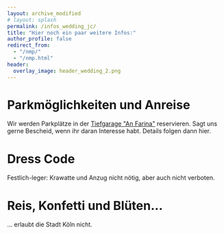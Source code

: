 ```yaml
---
layout: archive_modified
# layout: splash
permalink: /infos_wedding_jc/
title: "Hier noch ein paar weitere Infos:"
author_profile: false
redirect_from: 
  - "/nmp/"
  - "/nmp.html"
header:
  overlay_image: header_wedding_2.png
---
```


<style>
.page__footer {
  background-image: url("../images/header_wedding_2.png");
  background-size: cover;
  background-repeat: no-repeat;
  background-blend-mode: multiply;
  border-top: 2px solid $light-gray;
  background-color: rgba(0, 0, 0, 0);
}
</style>


Parkmöglichkeiten und Anreise
======

Wir werden Parkplätze in der [Tiefgarage "An Farina"](https://maps.app.goo.gl/nbmH9kBKdHYRpskr9) reservieren. Sagt uns gerne Bescheid, wenn ihr daran Interesse habt. Details folgen dann hier.

Dress Code
======

Festlich-leger: Krawatte und Anzug nicht nötig, aber auch nicht verboten.


Reis, Konfetti und Blüten...
======
... erlaubt die Stadt Köln nicht.
